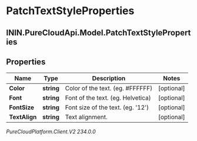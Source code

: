 # PatchTextStyleProperties

## ININ.PureCloudApi.Model.PatchTextStyleProperties

## Properties

|Name | Type | Description | Notes|
|------------ | ------------- | ------------- | -------------|
| **Color** | **string** | Color of the text. (eg. #FFFFFF) | [optional] |
| **Font** | **string** | Font of the text. (eg. Helvetica) | [optional] |
| **FontSize** | **string** | Font size of the text. (eg. &#39;12&#39;) | [optional] |
| **TextAlign** | **string** | Text alignment. | [optional] |



_PureCloudPlatform.Client.V2 234.0.0_
